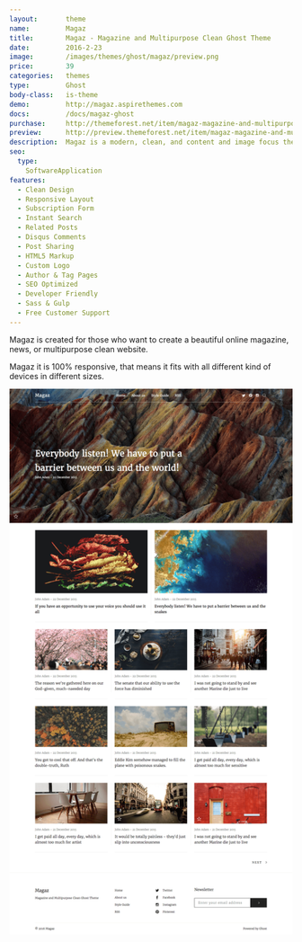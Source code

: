 ```yaml
---
layout:       theme
name:         Magaz
title:        Magaz - Magazine and Multipurpose Clean Ghost Theme
date:         2016-2-23
image:        /images/themes/ghost/magaz/preview.png
price:        39
categories:   themes
type:         Ghost
body-class:   is-theme
demo:         http://magaz.aspirethemes.com
docs:         /docs/magaz-ghost
purchase:     http://themeforest.net/item/magaz-magazine-and-multipurpose-clean-ghost-theme/14907507?ref=aspirethemes
preview:      http://preview.themeforest.net/item/magaz-magazine-and-multipurpose-clean-ghost-theme/full_screen_preview/14907507?ref=aspirethemes
description:  Magaz is a modern, clean, and content and image focus theme for Ghost
seo:
  type:
    SoftwareApplication
features:
  - Clean Design
  - Responsive Layout
  - Subscription Form
  - Instant Search
  - Related Posts
  - Disqus Comments
  - Post Sharing
  - HTML5 Markup
  - Custom Logo
  - Author & Tag Pages
  - SEO Optimized
  - Developer Friendly
  - Sass & Gulp
  - Free Customer Support
---
```


Magaz is created for those who want to create a beautiful online magazine, news, or multipurpose clean website.

Magaz it is 100% responsive, that means it fits with all different kind of devices in different sizes.

![magaz-ghost-full-preview](/images/themes/ghost/magaz/full-preview.png)